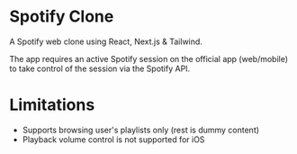 # Spotify Clone
A Spotify web clone using React, Next.js &amp; Tailwind.

The app requires an active Spotify session on the official app (web/mobile) to take control of the session via the Spotify API. 

# Limitations
- Supports browsing user's playlists only (rest is dummy content)
- Playback volume control is not supported for iOS
